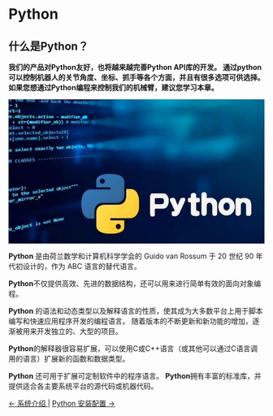 # Python

## 什么是Python？

**我们的产品对Python友好，也将越来越完善Python API库的开发。 通过python可以控制机器人的关节角度、坐标、抓手等各个方面，并且有很多选项可供选择。 如果您想通过Python编程来控制我们的机械臂，建议您学习本章。**

<img src =../../resources/6-SDKDevelopment/6.1-Python/6.1.1-env/python.jpeg
width ="1600"  align = "center">

**Python** 是由荷兰数学和计算机科学学会的 Guido van Rossum 于 20 世纪 90 年代初设计的，作为 ABC 语言的替代语言。

**Python**不仅提供高效、先进的数据结构，还可以用来进行简单有效的面向对象编程。

**Python** 的语法和动态类型以及解释语言的性质，使其成为大多数平台上用于脚本编写和快速应用程序开发的编程语言。 随着版本的不断更新和新功能的增加，逐渐被用来开发独立的、大型的项目。

**Python**的解释器很容易扩展，可以使用C或C++语言（或其他可以通过C语言调用的语言）扩展新的函数和数据类型。

**Python** 还可用于扩展可定制软件中的程序语言。 **Python**拥有丰富的标准库，并提供适合各主要系统平台的源代码或机器代码。

[← 系统介绍 ](../../5-BasicApplication/README.md) | [Python 安装配置 →](./6.1.1-EnvironmentConfiguration.md)
